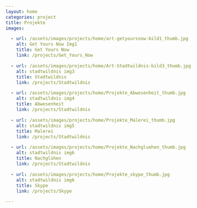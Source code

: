 ```yaml
---
layout: home
categories: project
title: Projekte
images:

  - url: /assets/images/projects/home/art-getyoursnow-bild1_thumb.jpg
    alt: Get Yours Now Img1
    title: Get Yours Now
    link: /projects/Get_Yours_Now

  - url: /assets/images/projects/home/Art-Stadtwildnis-bild3_thumb.jpg
    alt: stadtwildnis img3
    title: Stadtwildnis
    link: /projects/Stadtwildnis

  - url: /assets/images/projects/home/Projekte_Abwesenheit_thumb.jpg
    alt: stadtwildnis img4
    title: Abwesenheit
    link: /projects/Stadtwildnis

  - url: /assets/images/projects/home/Projekte_Malerei_thumb.jpg
    alt: stadtwildnis img5
    title: Malerei
    link: /projects/Stadtwildnis

  - url: /assets/images/projects/home/Projekte_Nachgluehen_thumb.jpg
    alt: stadtwildnis img6
    title: Nachglühen
    link: /projects/Stadtwildnis

  - url: /assets/images/projects/home/Projekte_skype_thumb.jpg
    alt: stadtwildnis img6
    title: Skype
    link: /projects/Skype

---
```

